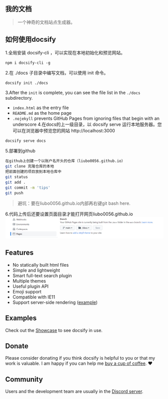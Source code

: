 ## 我的文档

> 一个神奇的文档站点生成器。

## 如何使用docsify

1.全局安装 docsify-cli ，可以实现在本地初始化和预览网站。
```
npm i docsify-cli -g
```
2.在 ./docs 子目录中编写文档，可以使用 init 命令。
```bash
docsify init ./docs
```
3.After the `init` is complete, you can see the file list in the `./docs` subdirectory.

- `index.html` as the entry file
- `README.md` as the home page
- `.nojekyll` prevents GitHub Pages from ignoring files that begin with an underscore
4.在docs的上一级目录，以 docsify serve 运行本地服务器。您可以在浏览器中预览您的网站 http://localhost:3000
```bash
docsify serve docs
```
5.部署到github

```bash
在github上创建一个以账户名开头的仓库（liubo0056.github.io）
git clone 克隆仓库的本地
把前面创建的项目放到本地仓库中
git status
git add .
git commit -m 'tips'
git push
```
> 避坑：要在liubo0056.github.io内部再右键git bash here.

6.代码上传后还要设置页面目录才能打开网页liubo0056.github.io
![image](images/cf819e74-2a4a-4d02-84ad-cb94726d6f57.png)


## Features

- No statically built html files
- Simple and lightweight
- Smart full-text search plugin
- Multiple themes
- Useful plugin API
- Emoji support
- Compatible with IE11
- Support server-side rendering ([example](https://github.com/docsifyjs/docsify-ssr-demo))

## Examples

Check out the [Showcase](https://github.com/docsifyjs/awesome-docsify#showcase) to see docsify in use.

## Donate

Please consider donating if you think docsify is helpful to you or that my work is valuable. I am happy if you can help me [buy a cup of coffee](https://github.com/QingWei-Li/donate). :heart:

## Community

Users and the development team are usually in the [Discord server](https://discord.gg/3NwKFyR).
